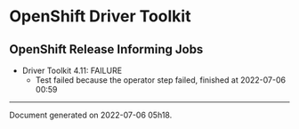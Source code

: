 
OpenShift Driver Toolkit
========================

OpenShift Release Informing Jobs
--------------------------------



* Driver Toolkit 4.11: FAILURE
  - Test failed because the operator step failed, finished at 2022-07-06 00:59






---
Document generated on 2022-07-06 05h18.
